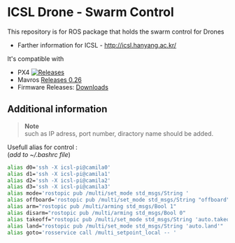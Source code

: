 # ICSL Drone - Swarm Control


This repository is for ROS package that holds the swarm control for Drones 

* Farther information for ICSL - http://icsl.hanyang.ac.kr/ 

It's compatible with 
* PX4 
[![Releases](https://img.shields.io/github/release/PX4/Firmware.svg)](https://github.com/PX4/Firmware/releases)
* Mavros [Releases 0.26](https://github.com/mavlink/mavros/releases/tag/0.26.0)
* Firmware Releases: [Downloads](https://github.com/PX4/Firmware/releases)



## Additional information
> **Note**   
> such as IP adress, port number, diractory name should be added.




Usefull alias for control :   
(*add to ~/.bashrc file*)

```bash
alias d0='ssh -X icsl-pi@camila0' 
alias d1='ssh -X icsl-pi@camila1' 
alias d2='ssh -X icsl-pi@camila2' 
alias d3='ssh -X icsl-pi@camila3'
alias mode='rostopic pub /multi/set_mode std_msgs/String ' 
alias offboard='rostopic pub /multi/set_mode std_msgs/String "offboard"' 
alias arm="rostopic pub /multi/arming std_msgs/Bool 1" 
alias disarm="rostopic pub /multi/arming std_msgs/Bool 0" 
alias takeoff="rostopic pub /multi/set_mode std_msgs/String 'auto.takeoff'" 
alias land="rostopic pub /multi/set_mode std_msgs/String 'auto.land'" 
alias goto='rosservice call /multi_setpoint_local -- '
```

 <!-- mark down작성을 위한 예제들
# Heading 1
## Heading 2
### Heading 3
#### Heading 4

*This text* is italic  
**This text** is italic  
~~This text~~ is strikethrough

---


> This is a quote


[Traversy Media](http://www.traversymedia.com)

[Traversy Media](http://www.traversymedia.com "Traversy Media")

* Item 1
* Item 2
* Item 3
  * Nested Item 1
  * Nested Item 2


1. Item 1
2. Item 2
3. Item 3


![Markdown Logo](https://markdown-here.com/img/icon256.png)


```bash
  npm install

  npm start
```

```javascript
  function add(num1, num2) {
    return num1 + num2;
  }
```

```python
  def add(num1, num2):
    return num1 + num2
```

| Name     | Email          |
| -------- | -------------- |
| John Doe | john@gmail.com |
| Jane Doe | jane@gmail.com |


* [x] Task 1
* [x] Task 2
* [ ] Task 3 -->


  
